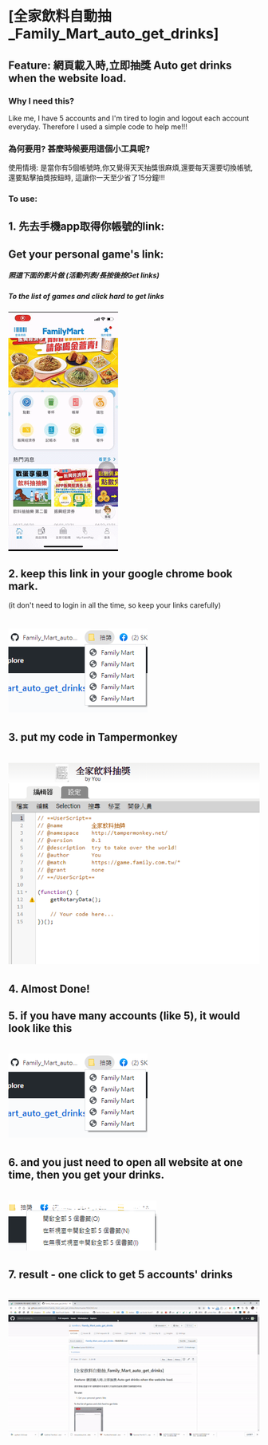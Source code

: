 # [全家飲料自動抽_Family_Mart_auto_get_drinks]

## Feature: 網頁載入時,立即抽獎 Auto get drinks when the website load.
### Why I need this?
Like me, I have 5 accounts and I'm tired to login and logout each account everyday. Therefore I used a simple code to help me!!!

### 為何要用? 甚麼時候要用這個小工具呢?
 使用情境: 是當你有5個帳號時,你又覺得天天抽獎很麻煩,還要每天還要切換帳號, 還要點擊抽獎按鈕時, 這讓你一天至少省了15分鐘!!!

### To use:
## 1. 先去手機app取得你帳號的link:
##  Get your personal game's link:
##### 照這下面的影片做 (活動列表/長按後按Get links)
##### To the list of games and click hard to get links

![image](https://github.com/tomlinn/Family_Mart_auto_get_drinks/blob/master/to_get_link.gif?raw=true)

## 2. keep this link in your google chrome book mark.
(it don't need to login in all the time, so keep your links carefully)
# ![image](https://github.com/tomlinn/Family_Mart_auto_get_drinks/blob/master/turtorial-2.PNG?raw=true)

## 3. put my code in Tampermonkey
# ![image](https://github.com/tomlinn/Family_Mart_auto_get_drinks/blob/master/turtorial-1.PNG?raw=true)

## 4. Almost Done!

## 5. if you have many accounts (like 5), it would look like this
# ![image](https://github.com/tomlinn/Family_Mart_auto_get_drinks/blob/master/turtorial-2.PNG?raw=true)

## 6. and you just need to open all website at one time, then you get your drinks.
# ![image](https://github.com/tomlinn/Family_Mart_auto_get_drinks/blob/master/turtorial-3.PNG?raw=true)

## 7. result - one click to get 5 accounts' drinks 
# ![image](https://github.com/tomlinn/Family_Mart_auto_get_drinks/blob/master/turtorial-4.gif?raw=true)
